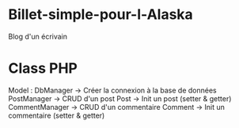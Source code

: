 # Billet-simple-pour-l-Alaska
Blog d'un écrivain

# Class PHP
Model : 
    DbManager -> Créer la connexion à la base de données
    PostManager -> CRUD d'un post
    Post -> Init un post (setter & getter)
    CommentManager -> CRUD d'un commentaire
    Comment -> Init un commentaire (setter & getter)